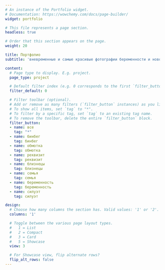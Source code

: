```yaml
---
# An instance of the Portfolio widget.
# Documentation: https://wowchemy.com/docs/page-builder/
widget: portfolio

# This file represents a page section.
headless: true

# Order that this section appears on the page.
weight: 20

title: Портфолио
subtitle: 'вневременные и самые красивые фотографии беременности и новорожденных'

content:
  # Page type to display. E.g. project.
  page_type: project

  # Default filter index (e.g. 0 corresponds to the first `filter_button` instance below).
  filter_default: 0

  # Filter toolbar (optional).
  # Add or remove as many filters (`filter_button` instances) as you like.
  # To show all items, set `tag` to "*".
  # To filter by a specific tag, set `tag` to an existing tag name.
  # To remove the toolbar, delete the entire `filter_button` block.
  filter_button:
  - name: все
    tag: "*"
  - name: бинбег
    tag: бинбег
  - name: обмотка 
    tag: обмотка
  - name: реквизит
    tag: реквизит
  - name: близнецы
    tag: близнецы
  - name: семья
    tag: семья
  - name: беременность
    tag: беременность
  - name: силуэт
    tag: силуэт

design:
  # Choose how many columns the section has. Valid values: '1' or '2'.
  columns: '1'

  # Toggle between the various page layout types.
  #   1 = List
  #   2 = Compact
  #   3 = Card
  #   5 = Showcase
  view: 3

  # For Showcase view, flip alternate rows?
  flip_alt_rows: false
---
```

